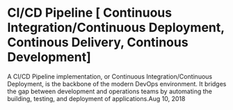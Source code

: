 # CI/CD Pipeline [ Continuous Integration/Continuous Deployment, Continous Delivery, Continous Development]
A CI/CD Pipeline implementation, or Continuous Integration/Continuous Deployment, is the backbone of the modern DevOps environment. It bridges the gap between development and operations teams by automating the building, testing, and deployment of applications.Aug 10, 2018
